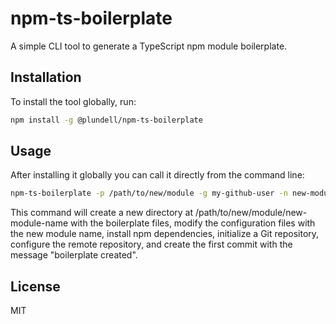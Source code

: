 # npm-ts-boilerplate

A simple CLI tool to generate a TypeScript npm module boilerplate.

## Installation

To install the tool globally, run:

```bash
npm install -g @plundell/npm-ts-boilerplate
```

## Usage
After installing it globally you can call it directly from the command line:
```bash
npm-ts-boilerplate -p /path/to/new/module -g my-github-user -n new-module-name
```
This command will create a new directory at /path/to/new/module/new-module-name with the boilerplate files, modify the configuration files with the new module name, install npm dependencies, initialize a Git repository, configure the remote repository, and create the first commit with the message "boilerplate created".


## License
MIT